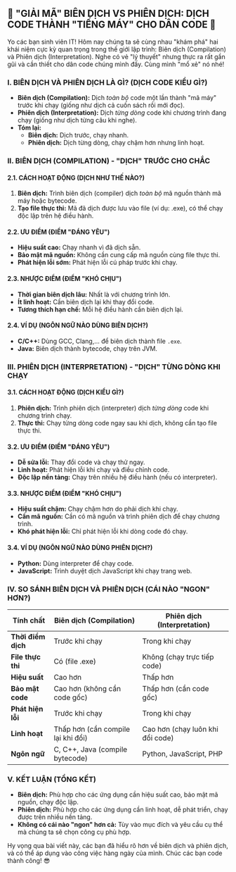 ## **🚀 "GIẢI MÃ" BIÊN DỊCH VS PHIÊN DỊCH: DỊCH CODE THÀNH "TIẾNG MÁY" CHO DÂN CODE 🚀**

Yo các bạn sinh viên IT! Hôm nay chúng ta sẽ cùng nhau "khám phá" hai khái niệm cực kỳ quan trọng trong thế giới lập
trình: Biên dịch (Compilation) và Phiên dịch (Interpretation). Nghe có vẻ "lý thuyết" nhưng thực ra rất gần gũi và cần
thiết cho dân code chúng mình đấy. Cùng mình "mổ xẻ" nó nhé!

### **I. BIÊN DỊCH VÀ PHIÊN DỊCH LÀ GÌ? (DỊCH CODE KIỂU GÌ?)**

- **Biên dịch (Compilation):** Dịch _toàn bộ_ code một lần thành "mã máy" trước khi chạy (giống như dịch cả cuốn sách
  rồi mới đọc).
- **Phiên dịch (Interpretation):** Dịch _từng dòng_ code khi chương trình đang chạy (giống như dịch từng câu khi nghe).
- **Tóm lại:**
    - **Biên dịch:** Dịch trước, chạy nhanh.
    - **Phiên dịch:** Dịch từng dòng, chạy chậm hơn nhưng linh hoạt.

### **II. BIÊN DỊCH (COMPILATION) - "DỊCH" TRƯỚC CHO CHẮC**

#### **2.1. CÁCH HOẠT ĐỘNG (DỊCH NHƯ THẾ NÀO?)**

1. **Biên dịch:** Trình biên dịch (compiler) dịch _toàn bộ_ mã nguồn thành mã máy hoặc bytecode.
2. **Tạo file thực thi:** Mã đã dịch được lưu vào file (ví dụ: .exe), có thể chạy độc lập trên hệ điều hành.

#### **2.2. ƯU ĐIỂM (ĐIỂM "ĐÁNG YÊU")**

- **Hiệu suất cao:** Chạy nhanh vì đã dịch sẵn.
- **Bảo mật mã nguồn:** Không cần cung cấp mã nguồn cùng file thực thi.
- **Phát hiện lỗi sớm:** Phát hiện lỗi cú pháp trước khi chạy.

#### **2.3. NHƯỢC ĐIỂM (ĐIỂM "KHÓ CHỊU")**

- **Thời gian biên dịch lâu:** Nhất là với chương trình lớn.
- **Ít linh hoạt:** Cần biên dịch lại khi thay đổi code.
- **Tương thích hạn chế:** Mỗi hệ điều hành cần biên dịch lại.

#### **2.4. VÍ DỤ (NGÔN NGỮ NÀO DÙNG BIÊN DỊCH?)**

- **C/C++:** Dùng GCC, Clang,... để biên dịch thành file `.exe`.
- **Java:** Biên dịch thành bytecode, chạy trên JVM.

### **III. PHIÊN DỊCH (INTERPRETATION) - "DỊCH" TỪNG DÒNG KHI CHẠY**

#### **3.1. CÁCH HOẠT ĐỘNG (DỊCH KIỂU GÌ?)**

1. **Phiên dịch:** Trình phiên dịch (interpreter) dịch _từng dòng_ code khi chương trình chạy.
2. **Thực thi:** Chạy từng dòng code ngay sau khi dịch, không cần tạo file thực thi.

#### **3.2. ƯU ĐIỂM (ĐIỂM "ĐÁNG YÊU")**

- **Dễ sửa lỗi:** Thay đổi code và chạy thử ngay.
- **Linh hoạt:** Phát hiện lỗi khi chạy và điều chỉnh code.
- **Độc lập nền tảng:** Chạy trên nhiều hệ điều hành (nếu có interpreter).

#### **3.3. NHƯỢC ĐIỂM (ĐIỂM "KHÓ CHỊU")**

- **Hiệu suất chậm:** Chạy chậm hơn do phải dịch khi chạy.
- **Cần mã nguồn:** Cần có mã nguồn và trình phiên dịch để chạy chương trình.
- **Khó phát hiện lỗi:** Chỉ phát hiện lỗi khi dòng code đó chạy.

#### **3.4. VÍ DỤ (NGÔN NGỮ NÀO DÙNG PHIÊN DỊCH?)**

- **Python:** Dùng interpreter để chạy code.
- **JavaScript:** Trình duyệt dịch JavaScript khi chạy trang web.

### **IV. SO SÁNH BIÊN DỊCH VÀ PHIÊN DỊCH (CÁI NÀO "NGON" HƠN?)**

| Tính chất          | Biên dịch (Compilation)            | Phiên dịch (Interpretation)      |
|--------------------|------------------------------------|----------------------------------|
| **Thời điểm dịch** | Trước khi chạy                     | Trong khi chạy                   |
| **File thực thi**  | Có (file .exe)                     | Không (chạy trực tiếp code)      |
| **Hiệu suất**      | Cao hơn                            | Thấp hơn                         |
| **Bảo mật code**   | Cao hơn (không cần code gốc)       | Thấp hơn (cần code gốc)          |
| **Phát hiện lỗi**  | Trước khi chạy                     | Trong khi chạy                   |
| **Linh hoạt**      | Thấp hơn (cần compile lại khi đổi) | Cao hơn (chạy luôn khi đổi code) |
| **Ngôn ngữ**       | C, C++, Java (compile bytecode)    | Python, JavaScript, PHP          |

### **V. KẾT LUẬN (TỔNG KẾT)**

- **Biên dịch:** Phù hợp cho các ứng dụng cần hiệu suất cao, bảo mật mã nguồn, chạy độc lập.
- **Phiên dịch:** Phù hợp cho các ứng dụng cần linh hoạt, dễ phát triển, chạy được trên nhiều nền tảng.
- **Không có cái nào "ngon" hơn cả:** Tùy vào mục đích và yêu cầu cụ thể mà chúng ta sẽ chọn công cụ phù hợp.

Hy vọng qua bài viết này, các bạn đã hiểu rõ hơn về biên dịch và phiên dịch, và có thể áp dụng vào công việc hàng ngày
của mình. Chúc các bạn code thành công! 😎
